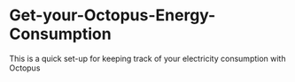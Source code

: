 # Get-your-Octopus-Energy-Consumption
This is a quick set-up for keeping track of your electricity consumption with Octopus
